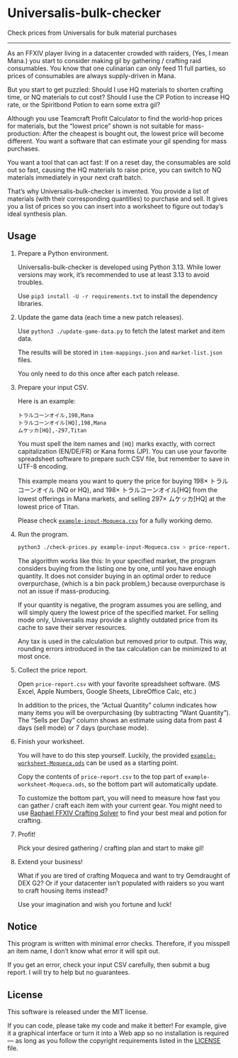 # Universalis-bulk-checker

Check prices from Universalis for bulk material purchases

---

As an FFXIV player living in a datacenter crowded with raiders, (Yes, I mean Mana.) you start to consider making gil by gathering / crafting raid consumables. You know that one culinarian can only feed 11 full parties, so prices of consumables are always supply-driven in Mana.

But you start to get puzzled: Should I use HQ materials to shorten crafting time, or NQ materials to cut cost? Should I use the CP Potion to increase HQ rate, or the Spiritbond Potion to earn some extra gil?

Although you use Teamcraft Profit Calculator to find the world-hop prices for materials, but the “lowest price” shown is not suitable for mass-production: After the cheapest is bought out, the lowest price will become different. You want a software that can estimate your gil spending for mass purchases.

You want a tool that can act fast: If on a reset day, the consumables are sold out so fast, causing the HQ materials to raise price, you can switch to NQ materials immediately in your next craft batch.

That’s why Universalis-bulk-checker is invented. You provide a list of materials (with their corresponding quantities) to purchase and sell. It gives you a list of prices so you can insert into a worksheet to figure out today’s ideal synthesis plan.

## Usage

1. Prepare a Python environment.

   Universalis-bulk-checker is developed using Python 3.13. While lower versions may work, it’s recommended to use at least 3.13 to avoid troubles.

   Use `pip3 install -U -r requirements.txt` to install the dependency libraries.

2. Update the game data (each time a new patch releases).

   Use `python3 ./update-game-data.py` to fetch the latest market and item data.

   The results will be stored in `item-mappings.json` and `market-list.json` files.

   You only need to do this once after each patch release.

3. Prepare your input CSV.

   Here is an example:
   ```csv
   トラルコーンオイル,198,Mana
   トラルコーンオイル[HQ],198,Mana
   ムケッカ[HQ],-297,Titan
   ```

   You must spell the item names and `[HQ]` marks exactly, with correct capitalization (EN/DE/FR) or Kana forms (JP). You can use your favorite spreadsheet software to prepare such CSV file, but remember to save in UTF-8 encoding.

   This example means you want to query the price for buying 198× トラルコーンオイル (NQ or HQ), and 198× トラルコーンオイル[HQ] from the lowest offerings in Mana markets, and selling 297× ムケッカ[HQ] at the lowest price of Titan.

   Please check [`example-input-Moqueca.csv`](example-input-Moqueca.csv) for a fully working demo.

4. Run the program.

   ```bash
   python3 ./check-prices.py example-input-Moqueca.csv > price-report.csv
   ```

   The algorithm works like this: In your specified market, the program considers buying from the listing one by one, until you have enough quantity. It does not consider buying in an optimal order to reduce overpurchase, (which is a bin pack problem,) because overpurchase is not an issue if mass-producing.

   If your quantity is negative, the program assumes you are selling, and will simply query the lowest price of the specified market. For selling mode only, Universalis may provide a slightly outdated price from its cache to save their server resources.

   Any tax is used in the calculation but removed prior to output. This way, rounding errors introduced in the tax calculation can be minimized to at most once.

5. Collect the price report.

   Open `price-report.csv` with your favorite spreadsheet software. (MS Excel, Apple Numbers, Google Sheets, LibreOffice Calc, etc.)

   In addition to the prices, the “Actual Quantity” column indicates how many items you will be overpurchasing (by subtracting “Want Quantity”). The “Sells per Day” column shows an estimate using data from past 4 days (sell mode) or 7 days (purchase mode).

6. Finish your worksheet.

   You will have to do this step yourself. Luckily, the provided [`example-worksheet-Moqueca.ods`](example-worksheet-Moqueca.ods) can be used as a starting point.

   Copy the contents of `price-report.csv` to the top part of `example-worksheet-Moqueca.ods`, so the bottom part will automatically update.

   To customize the bottom part, you will need to measure how fast you can gather / craft each item with your current gear. You might need to use [Raphael FFXIV Crafting Solver](https://www.raphael-xiv.com) to find your best meal and potion for crafting.

7. Profit!

   Pick your desired gathering / crafting plan and start to make gil!

8. Extend your business!

   What if you are tired of crafting Moqueca and want to try Gemdraught of DEX G2? Or if your datacenter isn’t populated with raiders so you want to craft housing items instead?

   Use your imagination and wish you fortune and luck!

## Notice

This program is written with minimal error checks. Therefore, if you misspell an item name, I don’t know what error it will spit out.

If you get an error, check your input CSV carefully, then submit a bug report. I will try to help but no guarantees.

## License

This software is released under the MIT license.

If you can code, please take my code and make it better! For example, give it a graphical interface or turn it into a Web app so no installation is required — as long as you follow the copyright requirements listed in the [LICENSE](LICENSE) file.
